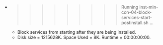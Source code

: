 * >>>>>>>>> Running inst-min-con-04-block-services-start-postinstall.sh ...
  * Block services from starting after they are being installed.
  * Disk size = 1215628K. Space Used = 8K. Runtime = 00:00:00:00.
